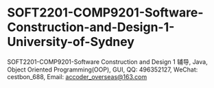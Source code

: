 # SOFT2201-COMP9201-Software-Construction-and-Design-1-University-of-Sydney
SOFT2201-COMP9201-Software Construction and Design 1 辅导, Java, Object Oriented Programming(OOP), GUI, QQ: 496352127, WeChat: cestbon_688, Email: accoder_overseas@163.com
